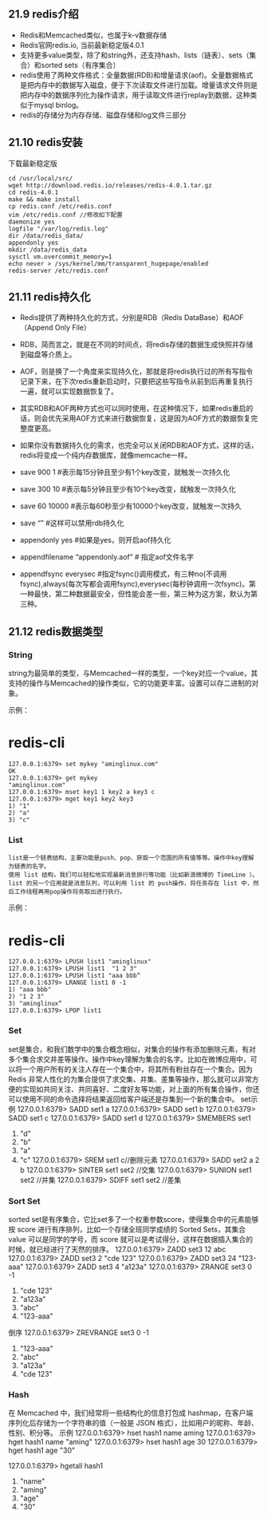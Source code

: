 ## 21.9 redis介绍

* Redis和Memcached类似，也属于k-v数据存储
* Redis官网redis.io, 当前最新稳定版4.0.1
* 支持更多value类型，除了和string外，还支持hash、lists（链表）、sets（集合）和sorted sets（有序集合）
* redis使用了两种文件格式：全量数据(RDB)和增量请求(aof)。全量数据格式是把内存中的数据写入磁盘，便于下次读取文件进行加载。增量请求文件则是把内存中的数据序列化为操作请求，用于读取文件进行replay到数据，这种类似于mysql binlog。
* redis的存储分为内存存储、磁盘存储和log文件三部分 


## 21.10 redis安装

下载最新稳定版

```
cd /usr/local/src/
wget http://download.redis.io/releases/redis-4.0.1.tar.gz
cd redis-4.0.1
make && make install
cp redis.conf /etc/redis.conf
vim /etc/redis.conf //修改如下配置
daemonize yes
logfile "/var/log/redis.log" 
dir /data/redis_data/
appendonly yes
mkdir /data/redis_data
sysctl vm.overcommit_memory=1
echo never > /sys/kernel/mm/transparent_hugepage/enabled
redis-server /etc/redis.conf
```


## 21.11 redis持久化

* Redis提供了两种持久化的方式，分别是RDB（Redis DataBase）和AOF（Append Only File）
* RDB，简而言之，就是在不同的时间点，将redis存储的数据生成快照并存储到磁盘等介质上。
* AOF，则是换了一个角度来实现持久化，那就是将redis执行过的所有写指令记录下来，在下次redis重新启动时，只要把这些写指令从前到后再重复执行一遍，就可以实现数据恢复了。
* 其实RDB和AOF两种方式也可以同时使用，在这种情况下，如果redis重启的话，则会优先采用AOF方式来进行数据恢复，这是因为AOF方式的数据恢复完整度更高。
* 如果你没有数据持久化的需求，也完全可以关闭RDB和AOF方式，这样的话，redis将变成一个纯内存数据库，就像memcache一样。

* save 900 1 #表示每15分钟且至少有1个key改变，就触发一次持久化 
* save 300 10 #表示每5分钟且至少有10个key改变，就触发一次持久化
* save 60 10000 #表示每60秒至少有10000个key改变，就触发一次持久
* save “”  #这样可以禁用rdb持久化
* appendonly yes  #如果是yes，则开启aof持久化
* appendfilename “appendonly.aof” # 指定aof文件名字
* appendfsync everysec #指定fsync()调用模式，有三种no(不调用fsync),always(每次写都会调用fsync),everysec(每秒钟调用一次fsync)。第一种最快，第二种数据最安全，但性能会差一些，第三种为这方案，默认为第三种。



## 21.12 redis数据类型

### String

string为最简单的类型，与Memcached一样的类型，一个key对应一个value，其支持的操作与Memcached的操作类似，它的功能更丰富。设置可以存二进制的对象。

示例：

# redis-cli

```
127.0.0.1:6379> set mykey "aminglinux.com"
OK
127.0.0.1:6379> get mykey
"aminglinux.com"
127.0.0.1:6379> mset key1 1 key2 a key3 c
127.0.0.1:6379> mget key1 key2 key3
1) "1"
2) "a"
3) "c"
```


### List

```
list是一个链表结构，主要功能是push、pop、获取一个范围的所有值等等。操作中key理解为链表的名字。
使用 list 结构，我们可以轻松地实现最新消息排行等功能（比如新浪微博的 TimeLine ）。list 的另一个应用就是消息队列，可以利用 list 的 push操作，将任务存在 list 中，然后工作线程再用pop操作将务取出进行执行。
```

示例：

# redis-cli 

```
127.0.0.1:6379> LPUSH list1 "aminglinux"
127.0.0.1:6379> LPUSH list1  "1 2 3"
127.0.0.1:6379> LPUSH list1 "aaa bbb“
127.0.0.1:6379> LRANGE list1 0 -1
1) "aaa bbb"
2) "1 2 3"
3) "aminglinux“
127.0.0.1:6379> LPOP list1
```

### Set

set是集合，和我们数学中的集合概念相似，对集合的操作有添加删除元素，有对多个集合求交并差等操作。操作中key理解为集合的名字。比如在微博应用中，可以将一个用户所有的关注人存在一个集合中，将其所有粉丝存在一个集合。因为 Redis 非常人性化的为集合提供了求交集、并集、差集等操作，那么就可以非常方便的实现如共同关注、共同喜好、二度好友等功能，对上面的所有集合操作，你还可以使用不同的命令选择将结果返回给客户端还是存集到一个新的集合中。
set示例
127.0.0.1:6379> SADD set1 a
127.0.0.1:6379> SADD set1 b
127.0.0.1:6379> SADD set1 c
127.0.0.1:6379> SADD set1 d
127.0.0.1:6379> SMEMBERS set1
1) "d"
2) "b"
3) "a"
4) "c"
127.0.0.1:6379> SREM set1 c//删除元素
127.0.0.1:6379> SADD set2 a 2  b
127.0.0.1:6379> SINTER set1 set2 //交集
127.0.0.1:6379> SUNION set1 set2 //并集
127.0.0.1:6379> SDIFF set1 set2 //差集

### Sort Set

sorted set是有序集合，它比set多了一个权重参数score，使得集合中的元素能够按 score 进行有序排列，比如一个存储全班同学成绩的 Sorted Sets，其集合 value 可以是同学的学号，而 score 就可以是考试得分，这样在数据插入集合的时候，就已经进行了天然的排序。
127.0.0.1:6379> ZADD set3 12 abc
127.0.0.1:6379> ZADD set3 2 "cde 123"
127.0.0.1:6379> ZADD set3 24 "123-aaa"
127.0.0.1:6379> ZADD set3 4 "a123a"
127.0.0.1:6379> ZRANGE set3 0 -1
1) "cde 123"
2) "a123a"
3) "abc"
4) "123-aaa"

倒序 
127.0.0.1:6379> ZREVRANGE set3 0 -1
1) "123-aaa"
2) "abc"
3) "a123a"
4) "cde 123"


### Hash

在 Memcached 中，我们经常将一些结构化的信息打包成 hashmap，在客户端序列化后存储为一个字符串的值（一般是 JSON 格式），比如用户的昵称、年龄、性别、积分等。 
示例
127.0.0.1:6379> hset hash1 name aming
127.0.0.1:6379> hget hash1 name
"aming"
127.0.0.1:6379> hset hash1  age 30
127.0.0.1:6379> hget hash1 age
"30"

127.0.0.1:6379> hgetall hash1
1) "name"
2) "aming"
3) "age"
4) "30"



